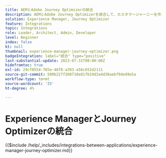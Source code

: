 ```yaml
---
title: AEMとAdobe Journey Optimizerの統合
description: AEMとAdobe Journey Optimizerを統合して、カスタマージャーニーを作成および管理します。
solution: Experience Manager, Journey Optimizer
feature: Integrations
topic: Integrations
role: Leader, Architect, Admin, Developer
level: Beginner
index: false
kt: null
thumbnail: experience-manager-journey-optimizer.png
badgeIntegration: label="統合" type="positive"
last-substantial-update: 2023-07-31T00:00:00Z
hidefromtoc: true
exl-id: 29cf0554-f85e-46f8-a393-a56c652d2111
source-git-commit: 509b227f360718e81fb19d3a4d30aebf9de49e5a
workflow-type: tm+mt
source-wordcount: '25'
ht-degree: 4%

---
```


# Experience ManagerとJourney Optimizerの統合

{{$include /help/_includes/integrations-between-applications/experience-manager-journey-optimizer.md}}
